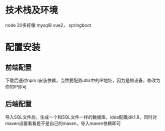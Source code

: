 # 技术栈及环境
node 20多好像
mysql8
vue2， springboot



# 配置安装
## 前端配置
下载后通过npm i安装依赖，当然要配置utils中的IP地址，因为是跨设备，修改为你的IP即可

## 后端配置
导入SQL文件后，生成一个和SQL文件一样的数据库，idea配置jdk1.8，同时对maven设置看看是不是自己的maven，导入maven依赖即可

